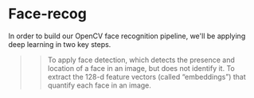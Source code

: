 # Face-recog
In order to build our OpenCV face recognition pipeline, we'll be applying deep learning in two key steps.
>> To apply face detection, which detects the presence and location of a face in an image, but does not identify it.
>> To extract the 128-d feature vectors (called “embeddings”) that quantify each face in an image.
